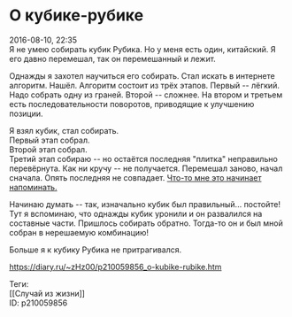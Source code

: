 О кубике-рубике
================

   
 2016-08-10, 22:35   
  Я не умею собирать кубик Рубика. Но у меня есть один, китайский. Я его давно перемешал, так он перемешанный и лежит.   
   
 Однажды я захотел научиться его собирать. Стал искать в интернете алгоритм. Нашёл. Алгоритм состоит из трёх этапов. Первый -- лёгкий. Надо собрать одну из граней. Второй -- сложнее. На втором и третьем есть последовательности поворотов, приводящие к улучшению позиции.   
   
 Я взял кубик, стал собирать.   
 Первый этап собрал.   
 Второй этап собрал.   
 Третий этап собираю -- но остаётся последняя "плитка" неправильно перевёрнута. Как ни кручу -- не получается. Перемешал заново, начал сначала. Опять последняя не совпадает.  [Что-то мне это начинает напоминать.](https://ru.wikipedia.org/wiki/%D0%98%D0%B3%D1%80%D0%B0_%D0%B2_15#.D0.9C.D0.B0.D1.82.D0.B5.D0.BC.D0.B0.D1.82.D0.B8.D1.87.D0.B5.D1.81.D0.BA.D0.BE.D0.B5_.D0.BE.D0.BF.D0.B8.D1.81.D0.B0.D0.BD.D0.B8.D0.B5)    
   
 Начинаю думать -- так, изначально кубик был правильный... постойте! Тут я вспоминаю, что однажды кубик уронили и он развалился на составные части. Пришлось собирать обратно. Тогда-то он и был мной собран в нерешаемую комбинацию!   
   
 Больше я к кубику Рубика не притрагивался.   
    
 <https://diary.ru/~zHz00/p210059856_o-kubike-rubike.htm>   
   
 Теги:   
 [[Случай из жизни]]   
 ID: p210059856